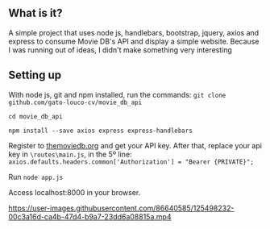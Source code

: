 ## What is it?
A simple project that uses node js, handlebars, bootstrap, jquery, axios and express to consume Movie DB's API and display a simple website.
Because I was running out of ideas, I didn't make something very interesting

## Setting up
With node js, git and npm installed, run the commands:
`git clone github.com/gato-louco-cv/movie_db_api`

`cd movie_db_api`

`npm install --save axios express express-handlebars`

Register to <a href="https://www.themoviedb.org/?language=pt-BR">themoviedb.org</a> and get your API key.
After that, replace your api key in `\routes\main.js`, in the 5º line:
`axios.defaults.headers.common['Authorization'] = "Bearer {PRIVATE}";`

Run `node app.js`

Access localhost:8000 in your browser.

https://user-images.githubusercontent.com/86640585/125498232-00c3a16d-ca4b-47d4-b9a7-23dd6a08815a.mp4
